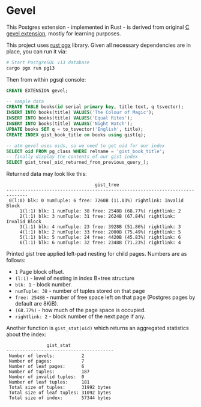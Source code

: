 # Gevel

This Postgres extension - implemented in Rust - is derived from original [C gevel extension](http://www.sai.msu.su/~megera/wiki/Gevel), mostly for learning purposes.

This project uses [rust pgx](https://github.com/zombodb/pgx) library. Given all necessary dependencies are in place, you can run it via:

```bash
# Start PostgreSQL v13 database
cargo pgx run pg13
```

Then from within pgsql console:

```sql
CREATE EXTENSION gevel;

-- sample data
CREATE TABLE books(id serial primary key, title text, q tsvector);
INSERT INTO books(title) VALUES('The Colour of Magic');
INSERT INTO books(title) VALUES('Equal Rites');
INSERT INTO books(title) VALUES('Night Watch');
UPDATE books SET q = to_tsvector('English', title);
CREATE INDEX gist_book_title on books using gist(q);

-- atm gevel uses oids, so we need to get oid for our index
SELECT oid FROM pg_class WHERE relname = 'gist_book_title';
-- finally display the contents of our gist index
SELECT gist_tree(_oid_returned_from_previous_query_);
```

Returned data may look like this:

```
                                 gist_tree                                   
------------------------------------------------------------------------------
 0(l:0) blk: 0 numTuple: 6 free: 7260B (11.03%) rightlink: Invalid Block     
     1(l:1) blk: 1 numTuple: 38 free: 2548B (68.77%) rightlink: 2            
     2(l:1) blk: 3 numTuple: 31 free: 2624B (67.84%) rightlink: Invalid Block
     3(l:1) blk: 4 numTuple: 23 free: 3928B (51.86%) rightlink: 3            
     4(l:1) blk: 2 numTuple: 33 free: 2000B (75.49%) rightlink: 5            
     5(l:1) blk: 5 numTuple: 24 free: 4420B (45.83%) rightlink: 6            
     6(l:1) blk: 6 numTuple: 32 free: 2348B (71.23%) rightlink: 4            
```

Printed gist tree applied left-pad nesting for child pages. Numbers are as follows:

- `1` Page block offset.
- `(l:1)` - level of nesting in index B+tree structure
- `blk: 1` - block number.
- `numTuple: 38` - number of tuples stored on that page
- `free: 2548B` - number of free space left on that page (Postgres pages by default are 8KiB).
- `(68.77%)` - how much of the page space is occupied.
- `rightlink: 2` - block number of the next page if any.

Another function is `gist_stat(oid)` which returns an aggregated statistics about the index:

```
               gist_stat                
----------------------------------------
 Number of levels:          2          
 Number of pages:           7          
 Number of leaf pages:      6          
 Number of tuples:          187        
 Number of invalid tuples:  0          
 Number of leaf tuples:     181        
 Total size of tuples:      31992 bytes
 Total size of leaf tuples: 31092 bytes
 Total size of index:       57344 bytes
```